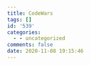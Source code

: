 ```yaml
---
title: CodeWars
tags: []
id: '539'
categories:
  - - uncategorized
comments: false
date: 2020-11-08 19:15:46
---
```


